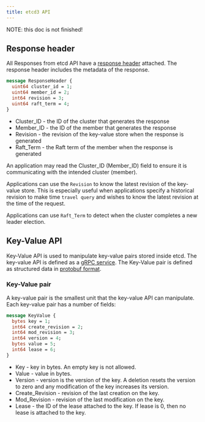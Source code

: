 ```yaml
---
title: etcd3 API
---
```


NOTE: this doc is not finished!

## Response header

All Responses from etcd API have a [response header][response_header] attached. The response header includes the metadata of the response.

```proto
message ResponseHeader {
  uint64 cluster_id = 1;
  uint64 member_id = 2;
  int64 revision = 3;
  uint64 raft_term = 4;
}
```

* Cluster_ID - the ID of the cluster that generates the response
* Member_ID - the ID of the member that generates the response
* Revision - the revision of the key-value store when the response is generated
* Raft_Term - the Raft term of the member when the response is generated

An application may read the Cluster_ID (Member_ID) field to ensure it is communicating with the intended cluster (member).

Applications can use the `Revision` to know the latest revision of the key-value store. This is especially useful when applications specify a historical revision to make time `travel query` and wishes to know the latest revision at the time of the request.

Applications can use `Raft_Term` to detect when the cluster completes a new leader election.

## Key-Value API

Key-Value API is used to manipulate key-value pairs stored inside etcd. The key-value API is defined as a [gRPC service][kv-service]. The Key-Value pair is defined as structured data in [protobuf format][kv-proto].

### Key-Value pair

A key-value pair is the smallest unit that the key-value API can manipulate. Each key-value pair has a number of fields:

```protobuf
message KeyValue {
  bytes key = 1;
  int64 create_revision = 2;
  int64 mod_revision = 3;
  int64 version = 4;
  bytes value = 5;
  int64 lease = 6;
}
```

* Key - key in bytes. An empty key is not allowed.
* Value - value in bytes.
* Version - version is the version of the key. A deletion resets the version to zero and any modification of the key increases its version.
* Create_Revision - revision of the last creation on the key.
* Mod_Revision - revision of the last modification on the key.
* Lease - the ID of the lease attached to the key. If lease is 0, then no lease is attached to the key.

[kv-proto]: https://github.com/etcd-io/etcd/blob/v3.1.20/mvcc/mvccpb/kv.proto
[kv-service]: https://github.com/etcd-io/etcd/blob/v3.1.20/etcdserver/etcdserverpb/rpc.proto
[response_header]: https://github.com/etcd-io/etcd/blob/v3.1.20/etcdserver/etcdserverpb/rpc.proto
